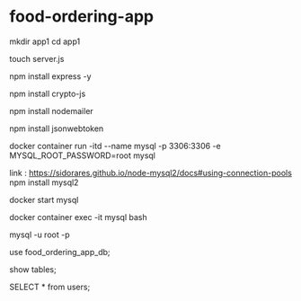 # food-ordering-app

<!-- careate app1 -->
mkdir app1
cd app1

<!-- create server.js -->
touch server.js

<!-- install express -->
npm install express -y

<!-- install crypto-js -->
npm install crypto-js

<!-- install nodemailer -->
npm install nodemailer

<!-- install jsonwebtoken -->
npm install jsonwebtoken


<!-- database -->

<!-- docker container for sql -->
docker container run -itd --name mysql -p 3306:3306 -e MYSQL_ROOT_PASSWORD=root mysql

<!-- mysql2 pool -->
link : https://sidorares.github.io/node-mysql2/docs#using-connection-pools
npm install mysql2

<!-- to start stopped container -->
docker start mysql

<!-- docker container execution -->
docker container exec -it mysql bash

<!-- start mysql inside container -->
mysql -u root -p

<!-- use database -->
use food_ordering_app_db;

<!-- show tables -->
show tables;

<!-- show users table -->
SELECT * from users;

